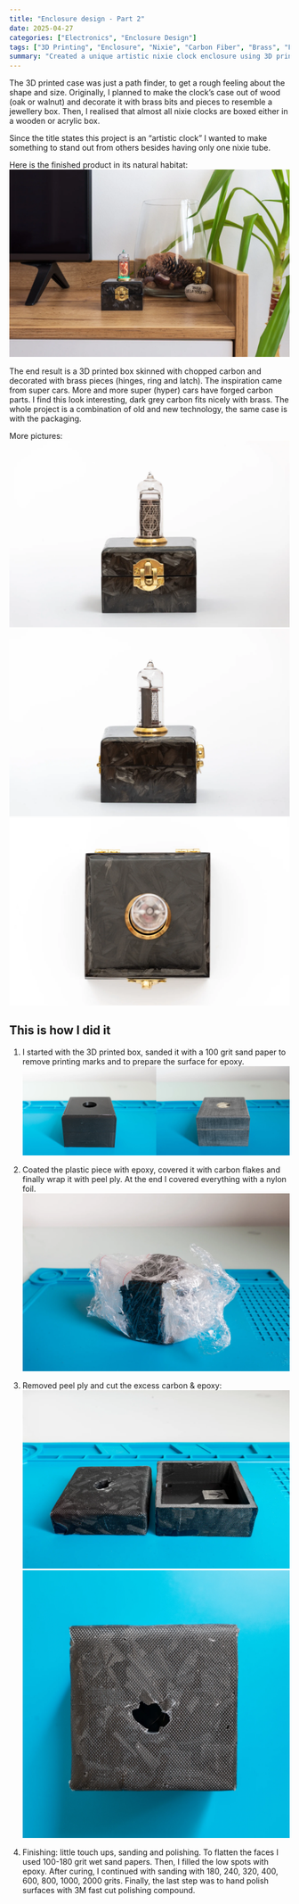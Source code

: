 ```yaml
---
title: "Enclosure design - Part 2"
date: 2025-04-27
categories: ["Electronics", "Enclosure Design"]
tags: ["3D Printing", "Enclosure", "Nixie", "Carbon Fiber", "Brass", "Finishing", "Prototyping", "Artistic Design"]
summary: "Created a unique artistic nixie clock enclosure using 3D printing, chopped carbon, and brass details inspired by supercars."
---
```


The 3D printed case was just a path finder, to get a rough feeling about the shape and size. Originally, I planned to make the clock’s case out of wood (oak or walnut) and decorate it with brass bits and pieces to resemble a jewellery box. Then, I realised that almost all nixie clocks are boxed either in a wooden or acrylic box.

Since the title states this project is an “artistic clock” I wanted to make something to stand out from others besides having only one nixie tube.

Here is the finished product in its natural habitat:
![Finished product](finished-nixie-clock.webp)

The end result is a 3D printed box skinned with chopped carbon and decorated with brass pieces (hinges, ring and latch). The inspiration came from super cars. More and more super (hyper) cars have forged carbon parts. I find this look interesting, dark grey carbon fits nicely with brass. The whole project is a combination of old and new technology, the same case is with the packaging.

More pictures:
![Front view of carbon fiber nixie clock enclosure with brass hardware](nixie-clock-front.webp)
![Side view of carbon fiber nixie clock enclosure with brass hardware](nixie-clock-side.webp)
![Top view of carbon fiber nixie clock enclosure with brass hardware](nixie-clock-top.webp)

## This is how I did it

1. I started with the 3D printed box, sanded it with a 100 grit sand paper to remove printing marks and to prepare the surface for epoxy.
![Nixie clock 3d printed enclosure preparation by sanding](nixie-clock-enclosure-prep.webp)

2. Coated the plastic piece with epoxy, covered it with carbon flakes and finally wrap it with peel ply. At the end I covered everything with a nylon foil.
![Nixie clock enclosure coated with carbon flakes and epoxy](nixie-clock-enclosure-epoxy-carbon-coat.webp)

3. Removed peel ply and cut the excess carbon & epoxy:
![Unfinished carbon parts of the nixie clock enclosure](nixie-clock-raw-carbon.webp)
![Unfinished carbon top part of the nixie clock enclosure](nixie-clock-raw-carbon-top.webp)

4. Finishing: little touch ups, sanding and polishing.
To flatten the faces I used 100-180 grit wet sand papers. Then, I filled the low spots with epoxy. After curing, I continued with sanding with 180, 240, 320, 400, 600, 800, 1000, 2000 grits. Finally, the last step was to hand polish surfaces with 3M fast cut polishing compound.